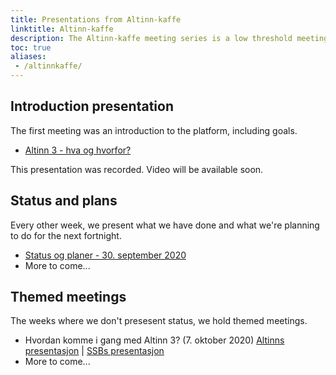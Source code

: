 ```yaml
---
title: Presentations from Altinn-kaffe
linktitle: Altinn-kaffe
description: The Altinn-kaffe meeting series is a low threshold meeting series, where app owners (and potential app owners) can learn more about what we're doing in Altinn 3. It's also designed to gather information on how Altinn can help app owners realise their Altinn 3 potential. Slides mainly in Norwegian.
toc: true
aliases:
 - /altinnkaffe/
---
```



## Introduction presentation

The first meeting was an introduction to the platform, including goals.

* [Altinn 3 - hva og hvorfor?](https://github.com/Altinn/altinn-studio-docs/raw/master/content/teknologi/altinnstudio/files/altinnkaffe/Altinn_T3.0_introduksjon_20200925.pptx)

This presentation was recorded. Video will be available soon.

## Status and plans

Every other week, we present what we have done and what we're planning to do for the next fortnight.

* [Status og planer - 30. september 2020](https://github.com/Altinn/altinn-studio-docs/raw/master/content/teknologi/altinnstudio/files/altinnkaffe/altinnkaffe_20200930.pptx)
* More to come...

## Themed meetings

The weeks where we don't presesent status, we hold themed meetings.

* Hvordan komme i gang med Altinn 3? (7. oktober 2020) [Altinns presentasjon](https://github.com/Altinn/altinn-studio-docs/raw/master/content/teknologi/altinnstudio/files/altinnkaffe/altinnkaffe_20201007.pptx) | [SSBs presentasjon](https://github.com/Altinn/altinn-studio-docs/raw/master/content/teknologi/altinnstudio/files/altinnkaffe/20201007-SSB_AltinnStudio.pptx)
* More to come...